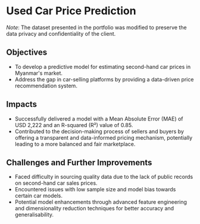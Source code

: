 # Used Car Price Prediction
*Note*: The dataset presented in the portfolio was modified to preserve the data privacy and confidentiality of the client.

## Objectives

- To develop a predictive model for estimating second-hand car prices in Myanmar's market.
- Address the gap in car-selling platforms by providing a data-driven price recommendation system.

## Impacts

- Successfully delivered a model with a Mean Absolute Error (MAE) of USD 2,222 and an R-squared (R²) value of 0.85.
- Contributed to the decision-making process of sellers and buyers by offering a transparent and data-informed pricing mechanism, potentially leading to a more balanced and fair marketplace.

## Challenges and Further Improvements

- Faced difficulty in sourcing quality data due to the lack of public records on second-hand car sales prices.
- Encountered issues with low sample size and model bias towards certain car models.
- Potential model enhancements through advanced feature engineering and dimensionality reduction techniques for better accuracy and generalisability.

